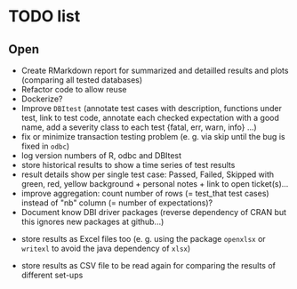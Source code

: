 # TODO list

## Open

- Create RMarkdown report for summarized and detailled results and plots (comparing all tested databases)
- Refactor code to allow reuse
- Dockerize?
- Improve `DBItest` (annotate test cases with description, functions under test, link to test code,
  annotate each checked expectation with a good name, add a severity class to each test {fatal, err, warn, info} ...)
- fix or minimize transaction testing problem (e. g. via skip until the bug is fixed in `odbc`)
- log version numbers of R, odbc and DBItest
- store historical results to show a time series of test results
- result details show per single test case:
  Passed, Failed, Skipped with green, red, yellow background + personal notes + link to open ticket(s)...
- improve aggregation: count number of rows (= test_that test cases) instead of "nb" column (= number of expectations)?
- Document know DBI driver packages (reverse dependency of CRAN but this ignores new packages at github...)
+ store results as Excel files too (e. g. using the package `openxlsx` or `writexl` to avoid the java dependency of `xlsx`)
- store results as CSV file to be read again for comparing the results of different set-ups
